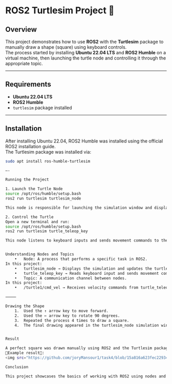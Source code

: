 
# ROS2 Turtlesim Project 🐢

## Overview
This project demonstrates how to use **ROS2** with the **Turtlesim** package to manually draw a shape (square) using keyboard controls.  
The process started by installing **Ubuntu 22.04 LTS** and **ROS2 Humble** on a virtual machine, then launching the turtle node and controlling it through the appropriate topic.

---

## Requirements
- **Ubuntu 22.04 LTS**
- **ROS2 Humble**
- `turtlesim` package installed

---

## Installation
After installing Ubuntu 22.04, ROS2 Humble was installed using the official ROS2 installation guide.  
The Turtlesim package was installed via:

```bash
sudo apt install ros-humble-turtlesim

—-

Running the Project

1. Launch the Turtle Node
source /opt/ros/humble/setup.bash
ros2 run turtlesim turtlesim_node

This node is responsible for launching the simulation window and displaying the turtle.

2. Control the Turtle
Open a new terminal and run:
source /opt/ros/humble/setup.bash
ros2 run turtlesim turtle_teleop_key

This node listens to keyboard inputs and sends movement commands to the topic /turtle1/cmd_vel.


Understanding Nodes and Topics
	•	Node: A process that performs a specific task in ROS2.
In this project:
	•	turtlesim_node → Displays the simulation and updates the turtle’s position.
	•	turtle_teleop_key → Reads keyboard input and sends movement commands.
	•	Topic: A communication channel between nodes.
In this project:
	•	/turtle1/cmd_vel → Receives velocity commands from turtle_teleop_key and applies them in turtlesim_node.

⸻

Drawing the Shape
	1.	Used the ↑ arrow key to move forward.
	2.	Used the ← arrow key to rotate 90 degrees.
	3.	Repeated the process 4 times to draw a square.
	4.	The final drawing appeared in the turtlesim_node simulation window.


Result

A perfect square was drawn manually using ROS2 and the Turtlesim package.
🔴Example result🔴:
<img src="https://github.com/joryMansour1/task4/blob/15a816a623fec229346466bf2b1785801bcdc311/img1.jpg" width="250" alt="Demo" />

Conclusion

This project showcases the basics of working with ROS2 using nodes and topics, and demonstrates how to interact with a graphical simulation through keyboard teleoperation.
